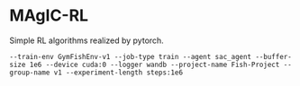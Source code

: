 # MAgIC-RL

Simple RL algorithms realized by pytorch.

```
--train-env GymFishEnv-v1 --job-type train --agent sac_agent --buffer-size 1e6 --device cuda:0 --logger wandb --project-name Fish-Project --group-name v1 --experiment-length steps:1e6
```
